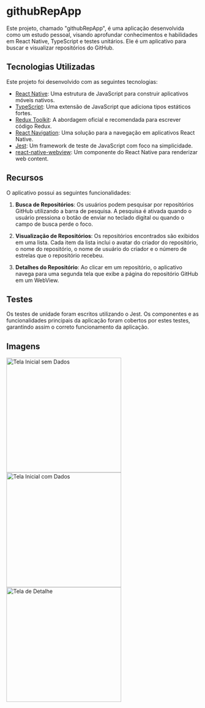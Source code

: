 # githubRepApp

Este projeto, chamado "githubRepApp", é uma aplicação desenvolvida como um estudo pessoal, visando aprofundar conhecimentos e habilidades em React Native, TypeScript e testes unitários. Ele é um aplicativo para buscar e visualizar repositórios do GitHub.

## Tecnologias Utilizadas

Este projeto foi desenvolvido com as seguintes tecnologias:

- [React Native](https://reactnative.dev/): Uma estrutura de JavaScript para construir aplicativos móveis nativos.
- [TypeScript](https://www.typescriptlang.org/): Uma extensão de JavaScript que adiciona tipos estáticos fortes.
- [Redux Toolkit](https://redux-toolkit.js.org/): A abordagem oficial e recomendada para escrever código Redux.
- [React Navigation](https://reactnavigation.org/): Uma solução para a navegação em aplicativos React Native.
- [Jest](https://jestjs.io/): Um framework de teste de JavaScript com foco na simplicidade.
- [react-native-webview](https://github.com/react-native-webview/react-native-webview): Um componente do React Native para renderizar web content.

## Recursos

O aplicativo possui as seguintes funcionalidades:

1. **Busca de Repositórios**: Os usuários podem pesquisar por repositórios GitHub utilizando a barra de pesquisa. A pesquisa é ativada quando o usuário pressiona o botão de enviar no teclado digital ou quando o campo de busca perde o foco.

2. **Visualização de Repositórios**: Os repositórios encontrados são exibidos em uma lista. Cada item da lista inclui o avatar do criador do repositório, o nome do repositório, o nome de usuário do criador e o número de estrelas que o repositório recebeu.

3. **Detalhes do Repositório**: Ao clicar em um repositório, o aplicativo navega para uma segunda tela que exibe a página do repositório GitHub em um WebView.

## Testes

Os testes de unidade foram escritos utilizando o Jest. Os componentes e as funcionalidades principais da aplicação foram cobertos por estes testes, garantindo assim o correto funcionamento da aplicação.

## Imagens

<p float="left">
  <img src="https://github.com/renesoaresse/githubRepApp/assets/16529958/d54eec06-eb04-4e3f-a6c8-4e485b7ae956" width="300" alt="Tela Inicial sem Dados" />
  <img src="https://github.com/renesoaresse/githubRepApp/assets/16529958/368ae6a9-076a-441a-ab14-5f630ec63b13" width="300" alt="Tela Inicial com Dados" />
  <img src="https://github.com/renesoaresse/githubRepApp/assets/16529958/39140335-75d3-4328-89ae-c91c73214a0e" width="300" alt="Tela de Detalhe" />
</p>




